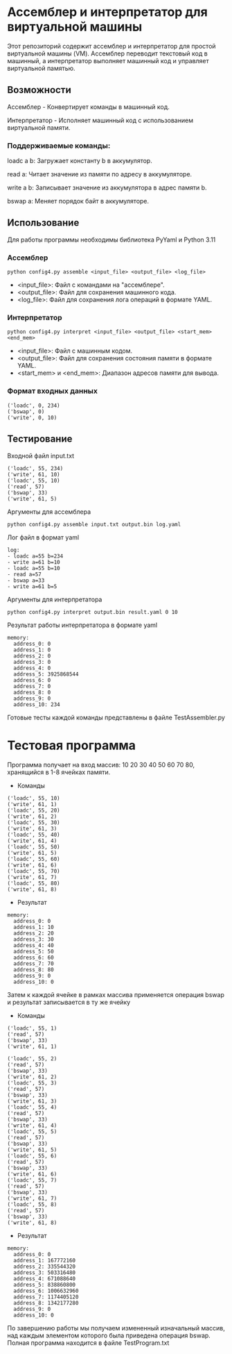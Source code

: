 # Ассемблер и интерпретатор для виртуальной машины
 
Этот репозиторий содержит ассемблер и интерпретатор для простой виртуальной машины (VM). Ассемблер переводит текстовый код в машинный, а интерпретатор выполняет машинный код и управляет виртуальной памятью.

## Возможности
Ассемблер - Конвертирует команды в машинный код.

Интерпретатор - Исполняет машинный код с использованием виртуальной памяти.

### Поддерживаемые команды: 
loadc a b: Загружает константу b в аккумулятор.

read a: Читает значение из памяти по адресу в аккумуляторе.

write a b: Записывает значение из аккумулятора в адрес памяти b.

bswap a: Меняет порядок байт в аккумуляторе.

## Использование

Для работы программы необходимы библиотека PyYaml и Python 3.11

### Ассемблер
```
python config4.py assemble <input_file> <output_file> <log_file>
```
* <input_file>: Файл с командами на "ассемблере".
* <output_file>: Файл для сохранения машинного кода.
* <log_file>: Файл для сохранения лога операций в формате YAML.
### Интерпретатор
```
python config4.py interpret <input_file> <output_file> <start_mem> <end_mem>
```
* <input_file>: Файл с машинным кодом.
* <output_file>: Файл для сохранения состояния памяти в формате YAML.
* <start_mem> и <end_mem>: Диапазон адресов памяти для вывода.

### Формат входных данных
```
('loadc', 0, 234)
('bswap', 0)
('write', 0, 10)
```

## Тестирование

Входной файл input.txt
```
('loadc', 55, 234)
('write', 61, 10)
('loadc', 55, 10)
('read', 57)
('bswap', 33)
('write', 61, 5)
```
Аргументы для ассемблера
```
python config4.py assemble input.txt output.bin log.yaml
```
Лог файл в формат yaml
```
log:
- loadc a=55 b=234
- write a=61 b=10
- loadc a=55 b=10
- read a=57
- bswap a=33
- write a=61 b=5
```

Аргументы для интерпретатора
```
python config4.py interpret output.bin result.yaml 0 10
```

Результат работы интерпретатора в формате yaml
```
memory:
  address_0: 0
  address_1: 0
  address_2: 0
  address_3: 0
  address_4: 0
  address_5: 3925868544
  address_6: 0
  address_7: 0
  address_8: 0
  address_9: 0
  address_10: 234
```
Готовые тесты каждой команды представлены в файле TestAssembler.py

# Тестовая программа

Программа получает на вход массив: 10 20 30 40 50 60 70 80, хранящийся в 1-8 ячейках памяти.
* Команды
```
('loadc', 55, 10)
('write', 61, 1)
('loadc', 55, 20)
('write', 61, 2)
('loadc', 55, 30)
('write', 61, 3)
('loadc', 55, 40)
('write', 61, 4)
('loadc', 55, 50)
('write', 61, 5)
('loadc', 55, 60)
('write', 61, 6)
('loadc', 55, 70)
('write', 61, 7)
('loadc', 55, 80)
('write', 61, 8)
```
* Результат
```
memory:
  address_0: 0
  address_1: 10
  address_2: 20
  address_3: 30
  address_4: 40
  address_5: 50
  address_6: 60
  address_7: 70
  address_8: 80
  address_9: 0
  address_10: 0
```
Затем к каждой ячейке в рамках массива применяется операция bswap и результат записывается в ту же ячейку

* Команды
```
('loadc', 55, 1)
('read', 57)
('bswap', 33)
('write', 61, 1)

('loadc', 55, 2)
('read', 57)
('bswap', 33)
('write', 61, 2)
('loadc', 55, 3)
('read', 57)
('bswap', 33)
('write', 61, 3)
('loadc', 55, 4)
('read', 57)
('bswap', 33)
('write', 61, 4)
('loadc', 55, 5)
('read', 57)
('bswap', 33)
('write', 61, 5)
('loadc', 55, 6)
('read', 57)
('bswap', 33)
('write', 61, 6)
('loadc', 55, 7)
('read', 57)
('bswap', 33)
('write', 61, 7)
('loadc', 55, 8)
('read', 57)
('bswap', 33)
('write', 61, 8)
```
* Результат
```
memory:
  address_0: 0
  address_1: 167772160
  address_2: 335544320
  address_3: 503316480
  address_4: 671088640
  address_5: 838860800
  address_6: 1006632960
  address_7: 1174405120
  address_8: 1342177280
  address_9: 0
  address_10: 0
```

По завершению работы мы получаем измененный изначальный массив, над каждым элементом которого была приведена операция bswap. Полная программа находится в файле TestProgram.txt
